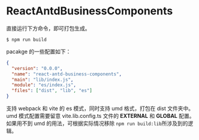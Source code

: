 # ReactAntdBusinessComponents

直接运行下方命令，即可打包生成。

```shell
$ npm run build
```

pacakge 的一些配置如下：

```json
{
  "version": "0.0.0",
  "name": "react-antd-business-components",
  "main": "lib/index.js",
  "module": "es/index.js",
  "files": ["dist", "lib", "es"]
}
```

支持 webpack 和 vite 的 es 模式，同时支持 umd 格式，打包在 dist 文件夹中。
umd 模式配置需要留意 vite.lib.config.ts 文件的 **EXTERNAL** 和 **GLOBAL** 配置。
如果用不到 umd 的用法，可根据实际情况移除 `npm run build:lib`所涉及到的逻辑。
